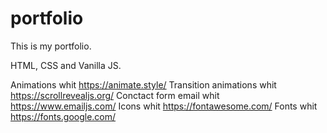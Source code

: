 # portfolio

This is my portfolio.

HTML, CSS and Vanilla JS.

Animations whit https://animate.style/
Transition animations whit https://scrollrevealjs.org/
Conctact form email whit https://www.emailjs.com/
Icons whit https://fontawesome.com/
Fonts whit https://fonts.google.com/
